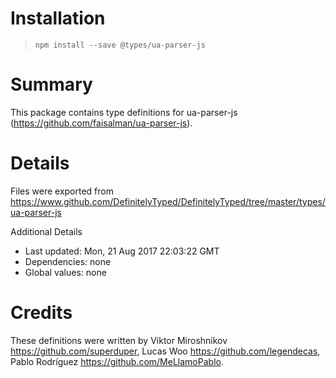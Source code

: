 # Installation
> `npm install --save @types/ua-parser-js`

# Summary
This package contains type definitions for ua-parser-js (https://github.com/faisalman/ua-parser-js).

# Details
Files were exported from https://www.github.com/DefinitelyTyped/DefinitelyTyped/tree/master/types/ua-parser-js

Additional Details
 * Last updated: Mon, 21 Aug 2017 22:03:22 GMT
 * Dependencies: none
 * Global values: none

# Credits
These definitions were written by Viktor Miroshnikov <https://github.com/superduper>, Lucas Woo <https://github.com/legendecas>, Pablo Rodríguez <https://github.com/MeLlamoPablo>.
